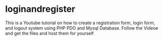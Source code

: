 # loginandregister
This is a Youtube tutorial on how to create a registration form, login form, and logout system using PHP PDO and Mysql Database. 
Follow the Videoe and get the files and host them for yourself
